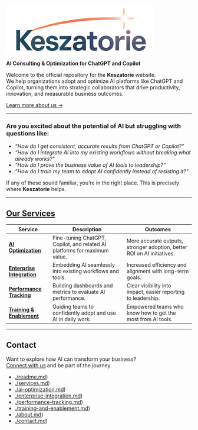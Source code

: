  ![Keszatorie Logo](./Keszatorie_logo-400.png) 

**AI Consulting & Optimization for ChatGPT and Copilot**

Welcome to the official repository for the **Keszatorie** website.  
We help organizations adopt and optimize AI platforms like ChatGPT and Copilot, turning them into strategic collaborators that drive productivity, innovation, and measurable business outcomes.  

[Learn more about us →](./about.md)

---

### Are you excited about the potential of AI but struggling with questions like:  

- *“How do I get consistent, accurate results from ChatGPT or Copilot?”*  
- *“How do I integrate AI into my existing workflows without breaking what already works?”*  
- *“How do I prove the business value of AI tools to leadership?”*  
- *“How do I train my team to adopt AI confidently instead of resisting it?”*  

If any of these sound familiar, you’re in the right place. This is precisely where **Keszatorie** helps.

---

## [Our Services](./services/)

| Service                  | Description                                                                 | Outcomes                                                                 |
|--------------------------|-----------------------------------------------------------------------------|--------------------------------------------------------------------------|
| **[AI Optimization](./services/ai-optimization.md)**      | Fine-tuning ChatGPT, Copilot, and related AI platforms for maximum value.   | More accurate outputs, stronger adoption, better ROI on AI initiatives.  |
| **[Enterprise Integration](./services/enterprise-integration.md)** | Embedding AI seamlessly into existing workflows and tools.                 | Increased efficiency and alignment with long-term goals.                 |
| **[Performance Tracking](./services/performance-tracking.md)** | Building dashboards and metrics to evaluate AI performance.                 | Clear visibility into impact, easier reporting to leadership.            |
| **[Training & Enablement](./services/training-and-enablement.md)**| Guiding teams to confidently adopt and use AI in daily work.                | Empowered teams who know how to get the most from AI tools.              |

---

## Contact

Want to explore how AI can transform your business?  
[Connect with us](./contact.md) and be part of the journey.
- [./readme.md](https://keszatorie.com/readme.md))
- [./services.md](https://keszatorie.com/services/index.md))
- [./ai-optimization.md](https://keszatorie.com/services/ai-optimization.md))
- [./enterprise-integration.md](https://keszatorie.com/services/enterprise-integration.md))
- [./performance-tracking.md](https://keszatorie.com/services/performance-tracking.md))
- [./training-and-enablement.md](https://keszatorie.com/services/training-and-enablement.md))
- [./about.md](https://keszatorie.com/about.md))  
- [./contact.md](https://keszatorie.com/contact.md))  
